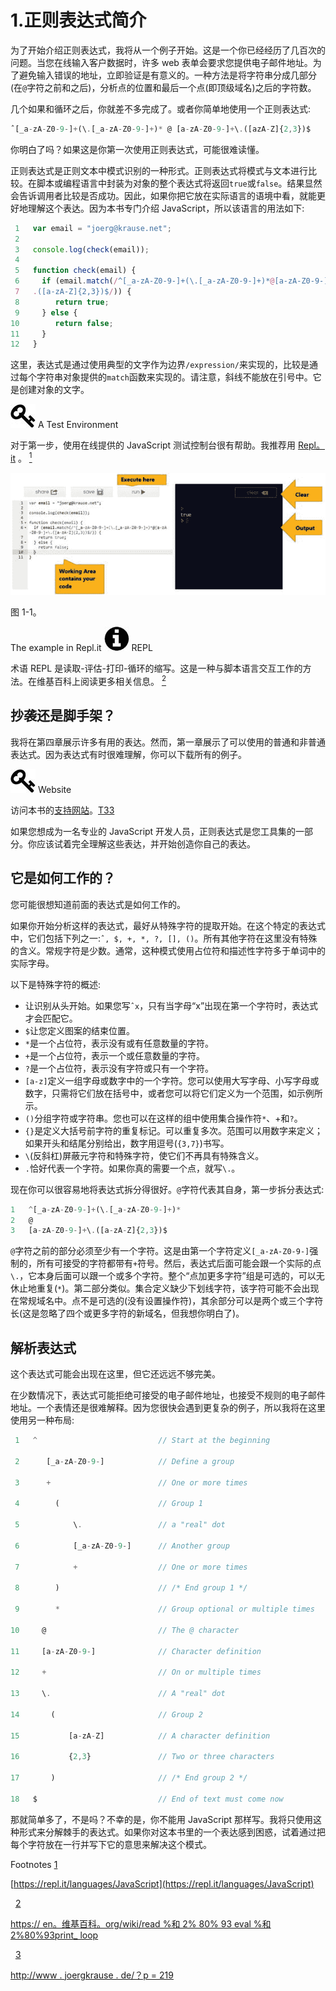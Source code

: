 # 1.正则表达式简介

为了开始介绍正则表达式，我将从一个例子开始。这是一个你已经经历了几百次的问题。当您在线输入客户数据时，许多 web 表单会要求您提供电子邮件地址。为了避免输入错误的地址，立即验证是有意义的。一种方法是将字符串分成几部分(在`@`字符之前和之后)，分析点的位置和最后一个点(即顶级域名)之后的字符数。

几个如果和循环之后，你就差不多完成了。或者你简单地使用一个正则表达式:

```js
ˆ[_a-zA-Z0-9-]+(\.[_a-zA-Z0-9-]+)* @ [a-zA-Z0-9-]+\.([azA-Z]{2,3})$

```

你明白了吗？如果这是你第一次使用正则表达式，可能很难读懂。

正则表达式是正则文本中模式识别的一种形式。正则表达式将模式与文本进行比较。在脚本或编程语言中封装为对象的整个表达式将返回`true`或`false`。结果显然会告诉调用者比较是否成功。因此，如果你把它放在实际语言的语境中看，就能更好地理解这个表达。因为本书专门介绍 JavaScript，所以该语言的用法如下:

```js
 1   var email = "joerg@krause.net";
 2   
 3   console.log(check(email));
 4   
 5   function check(email) {
 6     if (email.match(/^[_a-zA-Z0-9-]+(\.[_a-zA-Z0-9-]+)*@[a-zA-Z0-9-]+\\
 7   .([a-zA-Z]{2,3})$/)) {
 8        return true;
 9     } else {
10        return false;
11     }
12   }

```

这里，表达式是通过使用典型的文字作为边界`/expression/`来实现的，比较是通过每个字符串对象提供的`match`函数来实现的。请注意，斜线不能放在引号中。它是创建对象的文字。

![A434767_1_En_1_Figa_HTML.jpg](img/A434767_1_En_1_Figa_HTML.jpg) A Test Environment

对于第一步，使用在线提供的 JavaScript 测试控制台很有帮助。我推荐用 [Repl。it](https://repl.it/languages/JavaScript) 。 [<sup>1</sup>](#Fn1)

![A434767_1_En_1_Fig1_HTML.jpg](img/A434767_1_En_1_Fig1_HTML.jpg)

图 1-1。

The example in Repl.it ![A434767_1_En_1_Figb_HTML.jpg](img/A434767_1_En_1_Figb_HTML.jpg) REPL

术语 REPL 是读取-评估-打印-循环的缩写。这是一种与脚本语言交互工作的方法。在维基百科上阅读更多相关信息。 [<sup>2</sup>](#Fn2)

## 抄袭还是脚手架？

我将在第四章展示许多有用的表达。然而，第一章展示了可以使用的普通和非普通表达式。因为表达式有时很难理解，你可以下载所有的例子。

![A434767_1_En_1_Figc_HTML.jpg](img/A434767_1_En_1_Figc_HTML.jpg) Website

访问本书的[支持网站](http://www.joergkrause.de/?p=219)。[T33](#Fn3)

如果您想成为一名专业的 JavaScript 开发人员，正则表达式是您工具集的一部分。你应该试着完全理解这些表达，并开始创造你自己的表达。

## 它是如何工作的？

您可能很想知道前面的表达式是如何工作的。

如果你开始分析这样的表达式，最好从特殊字符的提取开始。在这个特定的表达式中，它们包括下列之一:`ˆ, $, +, *, ?, [], ()`。所有其他字符在这里没有特殊的含义。常规字符是少数。通常，这种模式使用占位符和描述性字符多于单词中的实际字母。

以下是特殊字符的概述:

*   让识别从头开始。如果您写`ˆx`，只有当字母“x”出现在第一个字符时，表达式才会匹配它。
*   `$`让您定义图案的结束位置。
*   `*`是一个占位符，表示没有或有任意数量的字符。
*   `+`是一个占位符，表示一个或任意数量的字符。
*   `?`是一个占位符，表示没有字符或只有一个字符。
*   `[a-z]`定义一组字母或数字中的一个字符。您可以使用大写字母、小写字母或数字，只需将它们放在括号中，或者您可以将它们定义为一个范围，如示例所示。
*   `()`分组字符或字符串。您也可以在这样的组中使用集合操作符`*`、+和`?`。
*   `{}`是定义大括号前字符的重复标记。可以重复多次。范围可以用数字来定义；如果开头和结尾分别给出，数字用逗号(`{3,7}`)书写。
*   `\`(反斜杠)屏蔽元字符和特殊字符，使它们不再具有特殊含义。
*   `.`恰好代表一个字符。如果你真的需要一个点，就写`\.`。

现在你可以很容易地将表达式拆分得很好。`@`字符代表其自身，第一步拆分表达式:

```js
1   ^[_a-zA-Z0-9-]+(\.[_a-zA-Z0-9-]+)*
2   @
3   [a-zA-Z0-9-]+\.([a-zA-Z]{2,3})$

```

`@`字符之前的部分必须至少有一个字符。这是由第一个字符定义`[_a-zA-Z0-9-]`强制的，所有可接受的字符都带有`+`符号。然后，表达式后面可能会跟一个实际的点`\.`，它本身后面可以跟一个或多个字符。整个“点加更多字符”组是可选的，可以无休止地重复(`*`)。第二部分类似。集合定义缺少下划线字符，该字符可能不会出现在常规域名中。点不是可选的(没有设置操作符)，其余部分可以是两个或三个字符长(这是忽略了四个或更多字符的新域名，但我想你明白了)。

## 解析表达式

这个表达式可能会出现在这里，但它还远远不够完美。

在少数情况下，表达式可能拒绝可接受的电子邮件地址，也接受不规则的电子邮件地址。一个表情还是很难解释。因为您很快会遇到更复杂的例子，所以我将在这里使用另一种布局:

```js
 1   ^                           // Start at the beginning

 2      [_a-zA-Z0-9-]            // Define a group

 3      +                        // One or more times

 4        (                      // Group 1

 5            \.                 // a "real" dot

 6            [_a-zA-Z0-9-]      // Another group

 7            +                  // One or more times

 8        )                      // /* End group 1 */

 9        *                      // Group optional or multiple times

10     @                         // The @ character

11     [a-zA-Z0-9-]              // Character definition

12     +                         // On or multiple times

13     \.                        // A "real" dot

14       (                       // Group 2

15           [a-zA-Z]            // A character definition

16           {2,3}               // Two or three characters

17       )                       // /* End group 2 */

18   $                           // End of text must come now

```

那就简单多了，不是吗？不幸的是，你不能用 JavaScript 那样写。我将只使用这种形式来分解棘手的表达式。如果你对这本书里的一个表达感到困惑，试着通过把每个字符放在一行并写下它的意思来解决这个模式。

Footnotes [1](#Fn1_source)

[https://repl.it/languages/JavaScript](https://repl.it/languages/JavaScript)

  [2](#Fn2_source)

[https:// en。维基百科。org/wiki/read %和 2% 80% 93 eval %和 2%80%93print_ loop](https://en.wikipedia.org/wiki/Read%E2%80%93eval%E2%80%93print_loop)

  [3](#Fn3_source)

[http://www . joergkrause . de/？p = 219](http://www.joergkrause.de/?p=219)